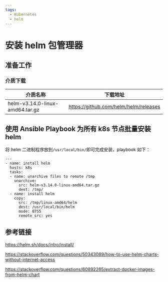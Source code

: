 ```yaml
---
tags:
  - Kubernetes
  - helm
---
```


# 安装 helm 包管理器

## 准备工作

### 介质下载

| 介质名称                        | 下载地址                              |
| ------------------------------- | ------------------------------------- |
| helm-v3.14.0-linux-amd64.tar.gz | https://github.com/helm/helm/releases |

## 使用 Ansible Playbook 为所有 k8s 节点批量安装 helm

将 helm 二进制程序放到`/usr/local/bin/`即可完成安装，playbook 如下：

```title="helm-install.yaml"
---
- name: install helm
  hosts: k8s
  tasks:
  - name: unarchive files to remote /tmp
    unarchive:
      src: helm-v3.14.0-linux-amd64.tar.gz
      dest: /tmp/
  - name: install helm
    copy:
      src: /tmp/linux-amd64/helm
      dest: /usr/local/bin/helm
      mode: 0755
      remote_src: yes
```

## 参考链接

https://helm.sh/docs/intro/install/

https://stackoverflow.com/questions/50343089/how-to-use-helm-charts-without-internet-access

https://stackoverflow.com/questions/60892265/extract-docker-images-from-helm-chart
